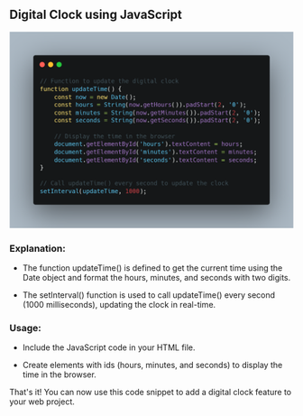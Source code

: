 ## Digital Clock using JavaScript

![Day 7 - CheatCode](/Day%2007/Day%207%20-%20CheatCode.png)

### Explanation:
- The function updateTime() is defined to get the current time using the Date object and format the hours, minutes, and seconds with two digits.

* The setInterval() function is used to call updateTime() every second (1000 milliseconds), updating the clock in real-time.

### Usage:
- Include the JavaScript code in your HTML file.

* Create elements with ids (hours, minutes, and seconds) to display the time in the browser.

That's it! You can now use this code snippet to add a digital clock feature to your web project.